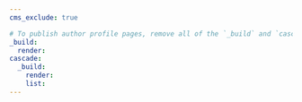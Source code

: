 ```yaml
---
cms_exclude: true

# To publish author profile pages, remove all of the `_build` and `cascade` settings below.
_build:
  render: 
cascade:
  _build:
    render: 
    list: 
---
```

